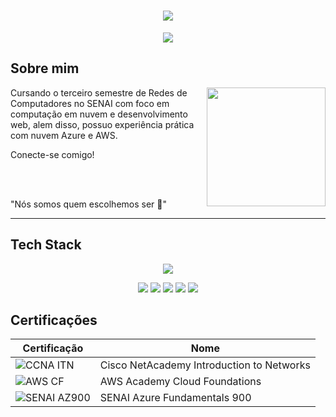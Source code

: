 <h1 align="center">
  <img src="https://capsule-render.vercel.app/api?type=waving&height=250&color=054F77&text=Vitor%20Santos💻&reversal=true&textBg=false&fontColor=FFFFFFFF&fontSize=75&fontAlign=52&fontAlignY=50&animation=scaleIn">
</h1>

<p align="center">
  <img src="https://readme-typing-svg.herokuapp.com?font=Bungee&duration=2000&pause=1000&color=054F77&center=true&vCenter=true&width=435&lines=Cloud+Engineer+%7C+Network+Analyst">
</p>

## Sobre mim 

<img align="right" height="190" src="https://media1.tenor.com/m/hs6IuO3pDh8AAAAC/pixel-art.gif">

Cursando o terceiro semestre de Redes de Computadores no SENAI com foco em computação em nuvem e desenvolvimento web, alem disso,
possuo experiência prática com nuvem Azure e AWS.

Conecte-se comigo!

<br><br>

"Nós somos quem escolhemos ser 🤖"

---

## Tech Stack

<p align="center">
  <img src="https://skillicons.dev/icons?i=arduino,aws,azure,cpp,debian,git,github,gmail,grafana,ai,linux,md,nginx,powershell,ubuntu,vscode,windows,">
</p>
<p align="center">
  <img src="https://img.shields.io/badge/ChatGPT-74aa9c?logo=openai&logoColor=white">
  <img src="https://img.shields.io/badge/AWS-%23FF9900.svg?logo=amazon-web-services&logoColor=white">
  <img src="https://custom-icon-badges.demolab.com/badge/Microsoft%20Azure-0089D6?logo=msazure&logoColor=white">
  <img src="https://custom-icon-badges.demolab.com/badge/Windows-0078D6?logo=windows11&logoColor=white">
  <img src="https://img.shields.io/badge/Linux-FCC624?logo=linux&logoColor=black">
</p>


## Certificações

| Certificação | Nome |
| --- | --- |
| ![CCNA ITN](https://img.shields.io/badge/CISCO_Introduction_To_Networks-t?style=flat&logo=cisco&color=black) | Cisco NetAcademy Introduction to Networks |
| ![AWS CF](https://img.shields.io/badge/_-AWS_Academy_Cloud_Foundations-t?style=flat&logo=amazonwebservices&logoColor=yellow&labelColor=black&color=gray&link=https%3A%2F%2Fwww.credly.com%2Fbadges%2F51dc37f2-8391-4f44-acce-643eed0e608c%3Fsource%3Dlinked_in_profile) | AWS Academy Cloud Foundations |
| ![SENAI AZ900](https://img.shields.io/badge/SENAI_-Azure_Fundamentals_900-t?style=flat&labelColor=%23D22B2B&color=white) | SENAI Azure Fundamentals 900 |
